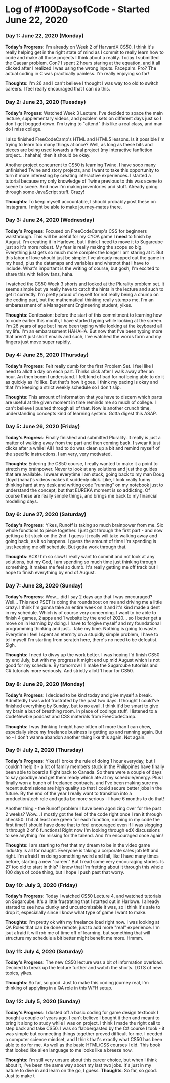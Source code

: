 # Log of #100DaysofCode - Started June 22, 2020

### Day 1: June 22, 2020 (Monday)
**Today's Progress**: I'm already on Week 2 of HarvardX CS50. I think it's really helping get in the right state of mind
as I commit to really learn how to code and make all those projects I think about a reality. Today I submitted the Caesar
problem. Con? I spent 2 hours staring at the equation, and it all clicked after I realized I was using the wrong inputs.
Facepalm. Pro? The actual coding in C was practically painless. I'm really enjoying so far!

**Thoughts**: I'm 26 and I can't believe I thought I was way too old to switch careers. I feel really encouraged that I can do
this.

### Day 2: June 23, 2020 (Tuesday)
**Today's Progess**: Watched Week 3 Lecture. I've decided to space the main lecture, supplementary videos, and problem sets
on different days just so I don't get bogged down. I'm trying to "attend" this like a real class, and man do I miss college.

I also finished FreeCodeCamp's HTML and HTML5 lessons. Is it possible I'm trying to learn too many things at once? Well, as long as these bits and pieces are being used towards a final project (my interactive fanfiction project... hahaha) then it should be okay.

Another project concurrent to CS50 is learning Twine. I have sooo many unfinished Twine and story projects, and I want to take
this opportunity to turn it more interesting by creating interactive experiences. I started a tutorial because my only knowledge of Twine previous to this was scene to scene to scene. And now I'm making inventories and stuff. Already going through some JavaScript stuff. Crazy!

**Thoughts**: To keep myself accountable, I should probably post these on Instagram. I might be able to make journey-mates there.

### Day 3: June 24, 2020 (Wednesday)
**Today's Progress**: Focused on FreeCodeCamp's CSS for beginners walkthrough. This will be useful for my CYOA game I **need** to finish by August. I'm creating it in Harlowe, but I think I need to move it to Sugarcube just so it's more robust. My fear is really making the scope so big. Everything just gets so much more complex the longer I am staring at it. But this labor of love should just be simple. I've already mapped out the game in my head, plus the datamaps and variables and whatnot that I have to include. What's important is the writing of course, but gosh, I'm excited to share this with fellow fans, haha.

I watched the CS50 Week 3 shorts and looked at the Plurality problem set. It seems simple but ya really have to catch the hints in the lecture and such to get it correctly. I'm pretty proud of myself for not really being a chump on the coding part, but the mathematical thinking really stumps me. I'm an embarassment of a Management Engineering student, yikes.

**Thoughts**: Confession: before the start of this commitment to learning how to code earlier this month, I have started typing while looking at the screen. I'm 26 years of age but I have been typing while looking at the keyboard all my life. I'm an embarassment HAHAHA. But now that I've been typing more that aren't just short emails and such, I've watched the words form and my fingers just move super rapidly.

### Day 4: June 25, 2020 (Thursday)
**Today's Progress**: Felt really dumb for the first Problem Set. I feel like I need to allott a day on each part. Thinks click after I walk away after an hour. An then boom I understand. I felt kind of bad for not being able to do it as quickly as I'd like. But that's how it goes. I think my pacing is okay and that I'm keeping a strict weekly schedule so I don't slip.

**Thoughts**: This amount of information that you have to discern which parts are useful at the given moment in time reminds me so much of college. I can't believe I pushed through all of that. Now is another crunch time, understanding concepts kind of learning system. Gotta digest this ASAP.

### Day 5: June 26, 2020 (Friday)
**Today's Progress**: Finally finished and submitted Plurality. It really is just a matter of walking away from the part and then coming back. I swear it just clicks after a while! All I had to do was clean up a bit and remind myself of the specific instructions. I am very, very motivated.

**Thoughts**: Entering the CS50 course, I really wanted to make it a point to stretch my brainpower. Never to look at any solutions and just the guides that are available. I swear everytime I am stuck, going back to my man Doug Lloyd (haha)'s videos makes it suddenly click. Like, I look really funny thinking hard at my desk and writing code "running" on my notebook just to understand the concept, but that EUREKA moment is so addicting. Of course these are really simple things, and brings me back to my financial modelling days. 

### Day 6: June 27, 2020 (Saturday)
**Today's Progress**: Yikes, Runoff is taking so much brainpower from me. Six whole functions to piece together. I just got through the first part - and now getting a bit stuck on the 2nd. I guess it really will take walking away and going back, as it so happens. I guess the amount of time I'm spending is just keeping me off schedule. But gotta work through that.

**Thoughts**: ACK! I'm so slow! I really want to commit and not look at any solutions, but my God, I am spending so much time just thinking through something. It makes me feel so dumb. It's really getting me off track but I hope to finish everything by end of August.

### Day 7: June 28, 2020 (Sunday)
**Today's Progress**: Wow... did I say 2 days ago that I was encouraged? Well... This next PSET is doing the roundabout on me and driving me a little crazy. I think I'm gonna take an entire week on it and it's kind made a dent in my schedule. Which is of course very concerning. I want to be able to finish 4 games, 2 apps and 1 website by the end of 2020... so I better get a move on in learning by doing. I have to forgive myself and my foundational programming thinking and just... take my time. Nothing is going to waste. Everytime I feel I spent an eternity on a stupidly simple problem, I have to tell myself I'm starting from scratch here, there's no need to be defeatist. Sigh.

**Thoughts**: I need to divvy up the work better. I was hoping I'd finish CS50 by end July, but with my progress it might end up mid August which is not good for my schedule. By tomorrow I'll make the Sugarcube tutorials and C# tutorials more seriously. And strictly allott 1 hour for CS50.

### Day 8: June 29, 2020 (Monday)
**Today's Progress**: I decided to be kind today and give myself a break. Admittedly I was a lot frustrated by the past two days. I thought I could've finished everything by Sunday, but to no avail. I think it'd be smart to give my brain a but of breathing room. In place of codings stuff, I listened to a CodeNewbie podcast and CSS materials from FreeCodeCamp.

**Thoughts**: I was thinking I might have bitten off more than I can chew, especially since my freelance business is getting up and running again. But no - I don't wanna abandon another thing like this again. Not again.

### Day 9: July 2, 2020 (Thursday)
**Today's Progress**: Yikes! I broke the rule of doing 1 hour everyday, but I couldn't help it - a lot of family members stuck in the Philippines have finally been able to board a flight back to Canada. So there were a couple of days to say goodbye and get them ready which ate at my schedule/energy. Plus I finally won a bunch of freelance contracts, and I've been making sure my recent submissions are high quality so that I could secure better jobs in the future. By the end of the year I really want to transition into a production/tech role and gotta be more serious - I have 6 months to do that!

Another thing - the Runoff problem I have been agonizing over for the past 2 weeks? Wow... I mostly got the feel of the code right once I ran it through check50. I hit at least one green for each function, running in my code the first time! I should have done that to feel encouraged even if I was slogging it through 2 of 6 functions! Right now I'm looking through edX discussions to see anything I'm missing for the tailend. And I'm encouraged once again!

**Thoughts**: I am starting to fret that my dream to be in the video game industry is all for naught. Everyone is taking a corporate sales job left and right. I'm afraid I'm doing something weird and fail, like I have many times before, starting a new "career." But I read some very encouraging stories. Is 27 too old to start in this? I know that I'm fretting about it through this whole 100 days of code thing, but I hope I push past that worry.

### Day 10: July 3, 2020 (Friday)
**Today's Progress**: Today I watched CS50 Lecture 4, and watched tutorials on Sugarcube. It's a little frustrating that I started out in Harlowe. I already started to see how clunky and uncustomizable it was, so I think it's safe to drop it, especialally since I know what type of game I want to make.

**Thoughts**: I'm pretty ok with my freelance load right now. I was looking at QA Roles that can be done remote, just to add more "real" experience. I'm jsut afraid it will rob me of time off of learning, but something that will structure my schedule a bit better might benefit me more. Hmmm.

### Day 11: July 4, 2020 (Saturday)
**Today's Progress**: The new CS50 lecture was a bit of information overload. Decided to break up the lecture further and watch the shorts. LOTS of new topics, yikes.

**Thoughts**: So far, so good. Just to make this coding journey real, I'm thinking of applyling in a QA role in this WFH setup.

### Day 12: July 5, 2020 (Sunday)
**Today's Progress**: I dusted off a basic coding for game design textbook I bought a couple of years ago. I can't believe I bought it then and meant to bring it along to study while I was on project. I think I made the right call to step back and take CS50. I was so flabbergasted by the C# course I took - it was simple but connecting things together proved difficult for me. I needed a computer science mindset, and I think that's exactly what CS50 has been able to do for me. As well as the basic HTML/CSS courses I did. This book that looked like alien language to me looks like a breeze now.

**Thoughts**: I'm still very unsure about this career choice, but when I think about it, I've been the same way about my last two jobs. It's just in my nature to dive in and learn on the go, I guess.
**Thoughts**: So far, so good. Just to make t
